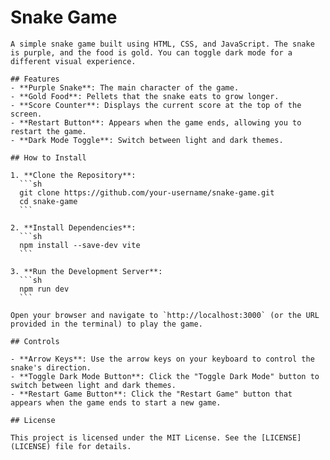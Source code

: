 # Snake Game

    A simple snake game built using HTML, CSS, and JavaScript. The snake is purple, and the food is gold. You can toggle dark mode for a different visual experience.

    ## Features
    - **Purple Snake**: The main character of the game.
    - **Gold Food**: Pellets that the snake eats to grow longer.
    - **Score Counter**: Displays the current score at the top of the screen.
    - **Restart Button**: Appears when the game ends, allowing you to restart the game.
    - **Dark Mode Toggle**: Switch between light and dark themes.

    ## How to Install

    1. **Clone the Repository**:
      ```sh
      git clone https://github.com/your-username/snake-game.git
      cd snake-game
      ```

    2. **Install Dependencies**:
      ```sh
      npm install --save-dev vite
      ```

    3. **Run the Development Server**:
      ```sh
      npm run dev
      ```

    Open your browser and navigate to `http://localhost:3000` (or the URL provided in the terminal) to play the game.

    ## Controls

    - **Arrow Keys**: Use the arrow keys on your keyboard to control the snake's direction.
    - **Toggle Dark Mode Button**: Click the "Toggle Dark Mode" button to switch between light and dark themes.
    - **Restart Game Button**: Click the "Restart Game" button that appears when the game ends to start a new game.

    ## License

    This project is licensed under the MIT License. See the [LICENSE](LICENSE) file for details.
